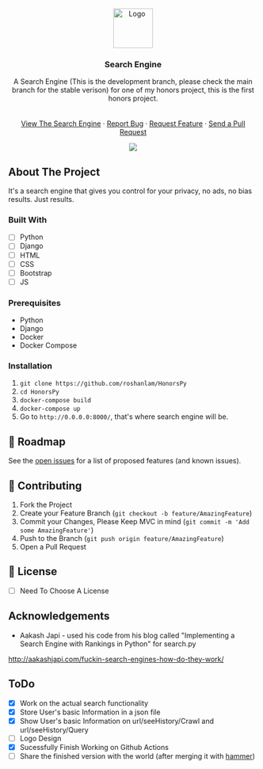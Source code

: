 <br />
<p align="center">
  <a href="https://github.com/roshanlam/HonorsPy/">
    <img src="./logo.png" alt="Logo" width="80" height="80">
  </a>

  <h3 align="center">Search Engine</h3>
  <p align="center">
    A Search Engine (This is the development branch, please check the main branch for the stable verison) for one of my honors project, this is the first honors project.
    <br />
    <br />
    <br />
    <a href="">View The Search Engine</a>
    ·
    <a href="https://github.com/roshanlam/HonorsPy/issues">Report Bug</a>
    ·
    <a href="https://github.com/roshanlam/HonorsPy/issues">Request Feature</a>
    ·
    <a href="https://github.com/roshanlam/HonorsPy/pulls">Send a Pull Request</a>
  </p>
  <div align="center">
    <img src="https://travis-ci.org/roshanlam/HonorsPy.svg?branch=dev"/>
  </div>
  
<!-- ABOUT THE PROJECT -->
<h2> About The Project </h2>
It's a search engine that gives you control for your privacy, no ads, no bias results. Just results.


### Built With
- [ ] Python
- [ ] Django
- [ ] HTML
- [ ] CSS
- [ ] Bootstrap
- [ ] JS

<h3> Prerequisites </h3>

* Python
* Django
* Docker
* Docker Compose

### Installation

1. `git clone https://github.com/roshanlam/HonorsPy`
2. `cd HonorsPy`
3. `docker-compose build`
4. `docker-compose up`
5. Go to `http://0.0.0.0:8000/`, that's where search engine will be.

<!-- ROADMAP -->
## 🚧 Roadmap

See the [open issues](https://github.com/roshanlam/HonorsPy/issues) for a list of proposed features (and known issues).

<!-- CONTRIBUTING -->
## 🤝 Contributing
1. Fork the Project
2. Create your Feature Branch (`git checkout -b feature/AmazingFeature`)
3. Commit your Changes, Please Keep MVC in mind (`git commit -m 'Add some AmazingFeature'`)
4. Push to the Branch (`git push origin feature/AmazingFeature`)
5. Open a Pull Request

<!-- LICENSE -->
## 📝 License
- [ ] Need To Choose A License

<!-- ACKNOWLEDGEMENTS -->
## Acknowledgements
* Aakash Japi - used his code from his blog called "Implementing a Search Engine with Rankings in Python" for search.py 
  
http://aakashjapi.com/fuckin-search-engines-how-do-they-work/

## ToDo
- [x] Work on the actual search functionality 
- [x] Store User's basic Information in a json file 
- [x] Show User's basic Information on url/seeHistory/Crawl and url/seeHistory/Query
- [ ] Logo Design
- [x] Sucessfully Finish Working on Github Actions
- [ ] Share the finished version with the world (after merging it with [hammer](https://github.com/roshanlam/hammer))
